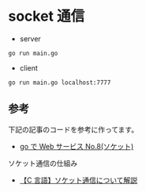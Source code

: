 # socket 通信

- server

```
go run main.go
```

- client

```
go run main.go localhost:7777
```

## 参考

下記の記事のコードを参考に作ってます。

- [go で Web サービス No.8(ソケット)](https://zenn.dev/tomi/articles/2020-10-30-go-web8)

ソケット通信の仕組み

- [【C 言語】ソケット通信について解説](https://daeudaeu.com/socket/#i)
